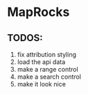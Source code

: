 # MapRocks

## TODOS:

1. fix attribution styling
2. load the api data
3. make a range control
4. make a search control
5. make it look nice

```

```
